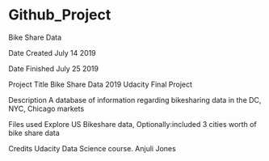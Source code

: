 # Github_Project
Bike Share Data

Date Created
July 14 2019

Date Finished
July 25 2019

Project Title
Bike Share Data 2019 Udacity Final Project

Description
A database of information regarding bikesharing data in the DC, NYC, Chicago markets

Files used
Explore US Bikeshare data, Optionally:included 3 cities worth of bike share data

Credits
Udacity Data Science course.
Anjuli Jones 
